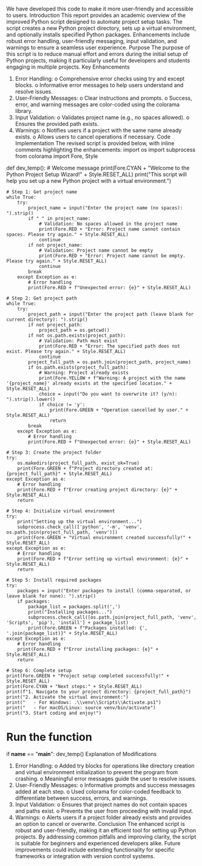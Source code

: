 We have developed this code to make it more user-friendly and accessible to users.
Introduction
This report provides an academic overview of the improved Python script designed to automate project setup tasks. The script creates a new Python project directory, sets up a virtual environment, and optionally installs specified Python packages. Enhancements include robust error handling, user-friendly messaging, input validation, and warnings to ensure a seamless user experience.
Purpose
The purpose of this script is to reduce manual effort and errors during the initial setup of Python projects, making it particularly useful for developers and students engaging in multiple projects.
Key Enhancements
1.	Error Handling:
o	Comprehensive error checks using try and except blocks.
o	Informative error messages to help users understand and resolve issues.
2.	User-Friendly Messages:
o	Clear instructions and prompts.
o	Success, error, and warning messages are color-coded using the colorama library.
3.	Input Validation:
o	Validates project name (e.g., no spaces allowed).
o	Ensures the provided path exists.
4.	Warnings:
o	Notifies users if a project with the same name already exists.
o	Allows users to cancel operations if necessary.
Code Implementation
The revised script is provided below, with inline comments highlighting the enhancements:
import os
import subprocess
from colorama import Fore, Style

def dev_temp():
    # Welcome message
    print(Fore.CYAN + "Welcome to the Python Project Setup Wizard!" + Style.RESET_ALL)
    print("This script will help you set up a new Python project with a virtual environment.")

    # Step 1: Get project name
    while True:
        try:
            project_name = input("Enter the project name (no spaces): ").strip()
            if " " in project_name:
                # Validation: No spaces allowed in the project name
                print(Fore.RED + "Error: Project name cannot contain spaces. Please try again." + Style.RESET_ALL)
                continue
            if not project_name:
                # Validation: Project name cannot be empty
                print(Fore.RED + "Error: Project name cannot be empty. Please try again." + Style.RESET_ALL)
                continue
            break
        except Exception as e:
            # Error handling
            print(Fore.RED + f"Unexpected error: {e}" + Style.RESET_ALL)

    # Step 2: Get project path
    while True:
        try:
            project_path = input("Enter the project path (leave blank for current directory): ").strip()
            if not project_path:
                project_path = os.getcwd()
            if not os.path.exists(project_path):
                # Validation: Path must exist
                print(Fore.RED + "Error: The specified path does not exist. Please try again." + Style.RESET_ALL)
                continue
            project_full_path = os.path.join(project_path, project_name)
            if os.path.exists(project_full_path):
                # Warning: Project already exists
                print(Fore.YELLOW + f"Warning: A project with the name '{project_name}' already exists at the specified location." + Style.RESET_ALL)
                choice = input("Do you want to overwrite it? (y/n): ").strip().lower()
                if choice != 'y':
                    print(Fore.GREEN + "Operation cancelled by user." + Style.RESET_ALL)
                    return
            break
        except Exception as e:
            # Error handling
            print(Fore.RED + f"Unexpected error: {e}" + Style.RESET_ALL)

    # Step 3: Create the project folder
    try:
        os.makedirs(project_full_path, exist_ok=True)
        print(Fore.GREEN + f"Project directory created at: {project_full_path}" + Style.RESET_ALL)
    except Exception as e:
        # Error handling
        print(Fore.RED + f"Error creating project directory: {e}" + Style.RESET_ALL)
        return

    # Step 4: Initialize virtual environment
    try:
        print("Setting up the virtual environment...")
        subprocess.check_call(['python', '-m', 'venv', os.path.join(project_full_path, 'venv')])
        print(Fore.GREEN + "Virtual environment created successfully!" + Style.RESET_ALL)
    except Exception as e:
        # Error handling
        print(Fore.RED + f"Error setting up virtual environment: {e}" + Style.RESET_ALL)
        return

    # Step 5: Install required packages
    try:
        packages = input("Enter packages to install (comma-separated, or leave blank for none): ").strip()
        if packages:
            package_list = packages.split(',')
            print("Installing packages...")
            subprocess.check_call([os.path.join(project_full_path, 'venv', 'Scripts', 'pip'), 'install'] + package_list)
            print(Fore.GREEN + f"Packages installed: {', '.join(package_list)}" + Style.RESET_ALL)
    except Exception as e:
        # Error handling
        print(Fore.RED + f"Error installing packages: {e}" + Style.RESET_ALL)
        return

    # Step 6: Complete setup
    print(Fore.GREEN + "Project setup completed successfully!" + Style.RESET_ALL)
    print(Fore.CYAN + "Next steps:" + Style.RESET_ALL)
    print(f"1. Navigate to your project directory: {project_full_path}")
    print("2. Activate the virtual environment:")
    print("   - For Windows: .\\venv\\Scripts\\Activate.ps1")
    print("   - For macOS/Linux: source venv/bin/activate")
    print("3. Start coding and enjoy!")

# Run the function
if __name__ == "__main__":
    dev_temp()
Explanation of Modifications
1.	Error Handling:
o	Added try blocks for operations like directory creation and virtual environment initialization to prevent the program from crashing.
o	Meaningful error messages guide the user to resolve issues.
2.	User-Friendly Messages:
o	Informative prompts and success messages added at each step.
o	Used colorama for color-coded feedback to differentiate between success, errors, and warnings.
3.	Input Validation:
o	Ensures that project names do not contain spaces and paths exist.
o	Prevents the user from proceeding with invalid input.
4.	Warnings:
o	Alerts users if a project folder already exists and provides an option to cancel or overwrite.
Conclusion
The enhanced script is robust and user-friendly, making it an efficient tool for setting up Python projects. By addressing common pitfalls and improving clarity, the script is suitable for beginners and experienced developers alike. Future improvements could include extending functionality for specific frameworks or integration with version control systems.
